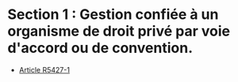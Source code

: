 #  Section 1 : Gestion confiée à un organisme de droit privé  par voie d'accord ou de convention.

* [Article R5427-1](./LEGIARTI000028976062.md)
